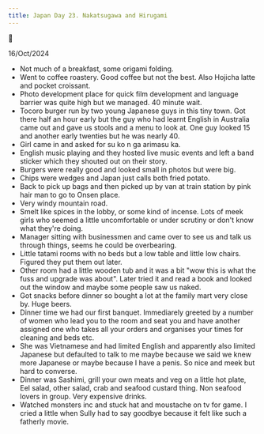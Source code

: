 ```yaml
---
title: Japan Day 23. Nakatsugawa and Hirugami
---
```

🌱

16/Oct/2024

- Not much of a breakfast, some origami folding.
- Went to coffee roastery. Good coffee but not the best. Also Hojicha latte and pocket croissant.
- Photo development place for quick film development and language barrier was quite high but we managed. 40 minute wait.
- Tocoro burger run by two young Japanese guys in this tiny town. Got there half an hour early but the guy who had learnt English in Australia came out and gave us stools and a menu to look at. One guy looked 15 and another early twenties but he was nearly 40.
- Girl came in and asked for su ko n ga arimasu ka.
- English music playing and they hosted live music events and left a band sticker which they shouted out on their story.
- Burgers were really good and looked small in photos but were big.
- Chips were wedges and Japan just calls both fried potato.
- Back to pick up bags and then picked up by van at train station by pink hair man to go to Onsen place.
- Very windy mountain road.
- Smelt like spices in the lobby, or some kind of incense. Lots of meek girls who seemed a little uncomfortable or under scrutiny or don't know what they're doing. 
- Manager sitting with businessmen and came over to see us and talk us through things, seems he could be overbearing.
- Little tatami rooms with no beds but a low table and little low chairs. Figured they put them out later.
- Other room had a little wooden tub and it was a bit "wow this is what the fuss and upgrade was about". Later tried it and read a book and looked out the window and maybe some people saw us naked.
- Got snacks before dinner so bought a lot at the family mart very close by. Huge beers.
- Dinner time we had our first banquet. Immediarely greeted by a number of women who lead you to the room and seat you and have another assigned one who takes all your orders and organises your times for cleaning and beds etc.
- She was Vietnamese and had limited English and apparently also limited Japanese but defaulted to talk to me maybe because we said we knew more Japanese or maybe because I have a penis. So nice and meek but hard to converse.
- Dinner was Sashimi, grill your own meats and veg on a little hot plate, Eel salad, other salad, crab and seafood custard thing. Non seafood lovers in group. Very expensive drinks.
- Watched monsters inc and stuck hat and moustache on tv for game. I cried a little when Sully had to say goodbye because it felt like such a fatherly movie.